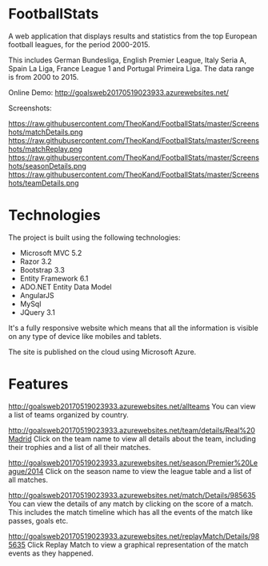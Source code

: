 # FootballStats
A web application that displays results and statistics from the top European football leagues, for the period 2000-2015.

This includes German Bundesliga, English Premier League, Italy Seria A, Spain La Liga, France League 1 and Portugal Primeira Liga. The data range is from 2000 to 2015.

Online Demo:
http://goalsweb20170519023933.azurewebsites.net/

Screenshots:

https://raw.githubusercontent.com/TheoKand/FootballStats/master/Screenshots/matchDetails.png
https://raw.githubusercontent.com/TheoKand/FootballStats/master/Screenshots/matchReplay.png
https://raw.githubusercontent.com/TheoKand/FootballStats/master/Screenshots/seasonDetails.png
https://raw.githubusercontent.com/TheoKand/FootballStats/master/Screenshots/teamDetails.png

# Technologies
The project is built using the following technologies:

- Microsoft MVC 5.2
- Razor 3.2
- Bootstrap 3.3
- Entity Framework 6.1
- ADO.NET Entity Data Model
- AngularJS
- MySql
- JQuery 3.1

It's a fully responsive website which means that all the information is visible on any type of device like mobiles and tablets.

The site is published on the cloud using Microsoft Azure.

# Features

http://goalsweb20170519023933.azurewebsites.net/allteams
You can view a list of teams organized by country. 

http://goalsweb20170519023933.azurewebsites.net/team/details/Real%20Madrid
Click on the team name to view all details about the team, including their trophies and a list of all their matches.

http://goalsweb20170519023933.azurewebsites.net/season/Premier%20League/2014
Click on the season name to view the league table and a list of all matches.

http://goalsweb20170519023933.azurewebsites.net/match/Details/985635
You can view the details of any match by clicking on the score of a match. This includes the match timeline which has all the events of the match like passes, goals etc.

http://goalsweb20170519023933.azurewebsites.net/replayMatch/Details/985635
Click Replay Match to view a graphical representation of the match events as they happened.
